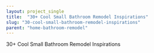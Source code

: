 ```yaml
---
layout: project_single
title:  "30+ Cool Small Bathroom Remodel Inspirations"
slug: "30-cool-small-bathroom-remodel-inspirations"
parent: "home-bathroom-remodel"
---
```

30+ Cool Small Bathroom Remodel Inspirations